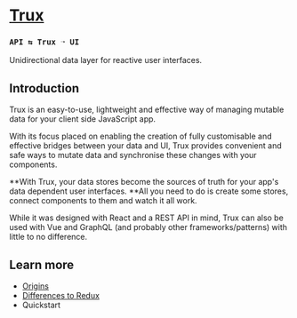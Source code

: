 # [Trux](https://github.com/rohan-deshpande/trux)

### `API ⇆ Trux ➝ UI`

Unidirectional data layer for reactive user interfaces.

## Introduction

Trux is an easy-to-use, lightweight and effective way of managing mutable data for your client side JavaScript app.

With its focus placed on enabling the creation of fully customisable and effective bridges between your data and UI, Trux provides convenient and safe ways to mutate data and synchronise these changes with your components.

**With Trux, your data stores become the sources of truth for your app's data dependent user interfaces. **All you need to do is create some stores, connect components to them and watch it all work. 

While it was designed with React and a REST API in mind, Trux can also be used with Vue and GraphQL \(and probably other frameworks/patterns\) with little to no difference.

## Learn more

* [Origins](/about/origins.md)
* [Differences to Redux](/about/differences-to-redux.md)
* Quickstart



